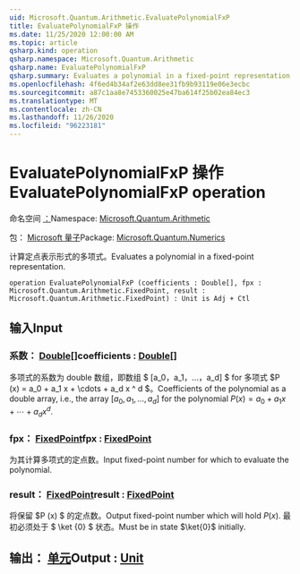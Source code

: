 ```yaml
---
uid: Microsoft.Quantum.Arithmetic.EvaluatePolynomialFxP
title: EvaluatePolynomialFxP 操作
ms.date: 11/25/2020 12:00:00 AM
ms.topic: article
qsharp.kind: operation
qsharp.namespace: Microsoft.Quantum.Arithmetic
qsharp.name: EvaluatePolynomialFxP
qsharp.summary: Evaluates a polynomial in a fixed-point representation.
ms.openlocfilehash: 4f6ed4b34af2e63dd8ee31fb9b93119e06e3ecbc
ms.sourcegitcommit: a87c1aa8e7453360025e47ba614f25b02ea84ec3
ms.translationtype: MT
ms.contentlocale: zh-CN
ms.lasthandoff: 11/26/2020
ms.locfileid: "96223181"
---
```

# <a name="evaluatepolynomialfxp-operation"></a><span data-ttu-id="7d1af-102">EvaluatePolynomialFxP 操作</span><span class="sxs-lookup"><span data-stu-id="7d1af-102">EvaluatePolynomialFxP operation</span></span>

<span data-ttu-id="7d1af-103">命名空间 [：](xref:Microsoft.Quantum.Arithmetic)</span><span class="sxs-lookup"><span data-stu-id="7d1af-103">Namespace: [Microsoft.Quantum.Arithmetic](xref:Microsoft.Quantum.Arithmetic)</span></span>

<span data-ttu-id="7d1af-104">包： [Microsoft 量子](https://nuget.org/packages/Microsoft.Quantum.Numerics)</span><span class="sxs-lookup"><span data-stu-id="7d1af-104">Package: [Microsoft.Quantum.Numerics](https://nuget.org/packages/Microsoft.Quantum.Numerics)</span></span>


<span data-ttu-id="7d1af-105">计算定点表示形式的多项式。</span><span class="sxs-lookup"><span data-stu-id="7d1af-105">Evaluates a polynomial in a fixed-point representation.</span></span>

```qsharp
operation EvaluatePolynomialFxP (coefficients : Double[], fpx : Microsoft.Quantum.Arithmetic.FixedPoint, result : Microsoft.Quantum.Arithmetic.FixedPoint) : Unit is Adj + Ctl
```


## <a name="input"></a><span data-ttu-id="7d1af-106">输入</span><span class="sxs-lookup"><span data-stu-id="7d1af-106">Input</span></span>

### <a name="coefficients--double"></a><span data-ttu-id="7d1af-107">系数： [Double](xref:microsoft.quantum.lang-ref.double)[]</span><span class="sxs-lookup"><span data-stu-id="7d1af-107">coefficients : [Double](xref:microsoft.quantum.lang-ref.double)[]</span></span>

<span data-ttu-id="7d1af-108">多项式的系数为 double 数组，即数组 $ [a_0，a_1，...，a_d] $ for 多项式 $P (x) = a_0 + a_1 x + \cdots + a_d x ^ d $。</span><span class="sxs-lookup"><span data-stu-id="7d1af-108">Coefficients of the polynomial as a double array, i.e., the array $[a_0, a_1, ..., a_d]$ for the polynomial $P(x) = a_0 + a_1 x + \cdots + a_d x^d$.</span></span>


### <a name="fpx--fixedpoint"></a><span data-ttu-id="7d1af-109">fpx： [FixedPoint](xref:Microsoft.Quantum.Arithmetic.FixedPoint)</span><span class="sxs-lookup"><span data-stu-id="7d1af-109">fpx : [FixedPoint](xref:Microsoft.Quantum.Arithmetic.FixedPoint)</span></span>

<span data-ttu-id="7d1af-110">为其计算多项式的定点数。</span><span class="sxs-lookup"><span data-stu-id="7d1af-110">Input fixed-point number for which to evaluate the polynomial.</span></span>


### <a name="result--fixedpoint"></a><span data-ttu-id="7d1af-111">result： [FixedPoint](xref:Microsoft.Quantum.Arithmetic.FixedPoint)</span><span class="sxs-lookup"><span data-stu-id="7d1af-111">result : [FixedPoint](xref:Microsoft.Quantum.Arithmetic.FixedPoint)</span></span>

<span data-ttu-id="7d1af-112">将保留 $P (x) $ 的定点数。</span><span class="sxs-lookup"><span data-stu-id="7d1af-112">Output fixed-point number which will hold $P(x)$.</span></span> <span data-ttu-id="7d1af-113">最初必须处于 $ \ket {0} $ 状态。</span><span class="sxs-lookup"><span data-stu-id="7d1af-113">Must be in state $\ket{0}$ initially.</span></span>



## <a name="output--unit"></a><span data-ttu-id="7d1af-114">输出： [单元](xref:microsoft.quantum.lang-ref.unit)</span><span class="sxs-lookup"><span data-stu-id="7d1af-114">Output : [Unit](xref:microsoft.quantum.lang-ref.unit)</span></span>

